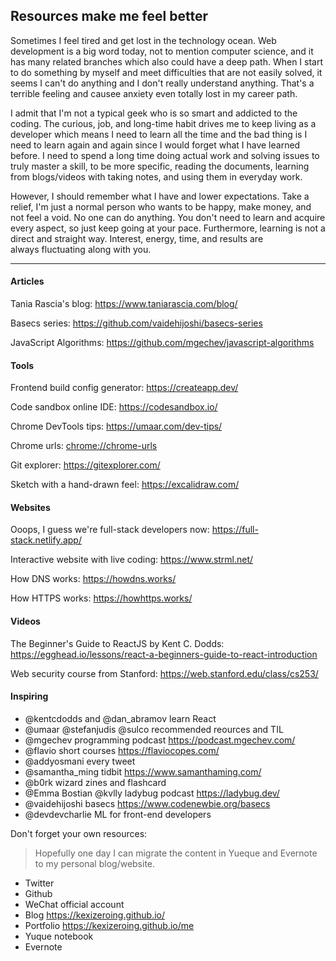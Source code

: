 ## Resources make me feel better

Sometimes I feel tired and get lost in the technology ocean. Web development is a big word today, not to mention computer science, and it has many related branches which also could have a deep path. When I start to do something by myself and meet difficulties that are not easily solved, it seems I can't do anything and I don't really understand anything. That's a terrible feeling and causee anxiety even totally lost in my career path.

I admit that I'm not a typical geek who is so smart and addicted to the coding. The curious, job, and long-time habit drives me to keep living as a developer which means I need to learn all the time and the bad thing is I need to learn again and again since I would forget what I have learned before. I need to spend a long time doing actual work and solving issues to truly master a skill, to be more specific, reading the documents, learning from blogs/videos with taking notes, and using them in everyday work.

However, I should remember what I have and lower expectations. Take a relief, I'm just a normal person who wants to be happy, make money, and not feel a void. No one can do anything. You don't need to learn and acquire every aspect, so just keep going at your pace. Furthermore, learning is not a direct and straight way. Interest, energy, time, and results are always fluctuating along with you.

---

#### Articles

Tania Rascia's blog: https://www.taniarascia.com/blog/

Basecs series: https://github.com/vaidehijoshi/basecs-series

JavaScript Algorithms: https://github.com/mgechev/javascript-algorithms

#### Tools

Frontend build config generator: https://createapp.dev/

Code sandbox online IDE: https://codesandbox.io/

Chrome DevTools tips: https://umaar.com/dev-tips/

Chrome urls: [chrome://chrome-urls](chrome://chrome-urls/)

Git explorer: https://gitexplorer.com/

Sketch with a hand-drawn feel: https://excalidraw.com/

#### Websites

Ooops, I guess we're full-stack developers now: https://full-stack.netlify.app/

Interactive website with live coding: https://www.strml.net/

How DNS works: https://howdns.works/

How HTTPS works: https://howhttps.works/

#### Videos

The Beginner's Guide to
ReactJS by Kent C. Dodds: https://egghead.io/lessons/react-a-beginners-guide-to-react-introduction

Web security course from Stanford: https://web.stanford.edu/class/cs253/

#### Inspiring

- @kentcdodds and @dan_abramov learn React
- @umaar @stefanjudis @sulco recommended reources and TIL
- @mgechev programming podcast https://podcast.mgechev.com/
- @flavio short courses https://flaviocopes.com/
- @addyosmani every tweet
- @samantha_ming tidbit https://www.samanthaming.com/
- @b0rk wizard zines and flashcard
- @Emma Bostian @kvlly ladybug podcast https://ladybug.dev/
- @vaidehijoshi basecs https://www.codenewbie.org/basecs
- @devdevcharlie ML for front-end developers

Don't forget your own resources:

> Hopefully one day I can migrate the content in Yueque and Evernote to my personal blog/website.

- Twitter
- Github
- WeChat official account
- Blog https://kexizeroing.github.io/
- Portfolio https://kexizeroing.github.io/me
- Yuque notebook
- Evernote
